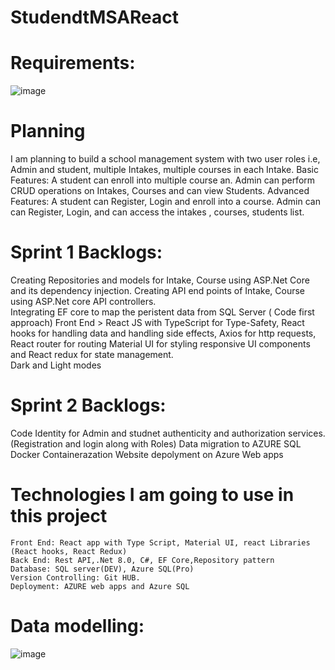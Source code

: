 # StudendtMSAReact
  # Requirements:
  ![image](https://github.com/VijayashanthiGajula/StudendtMSAReact/assets/47542612/19e16d86-6f3b-49da-bc14-71513e401f4e)

  # Planning 
  I am planning to build a school management system with two user roles i.e, Admin and student, multiple Intakes, multiple courses in each Intake.
  Basic Features: 
   A student can enroll into multiple course an.
   Admin can perform CRUD operations on Intakes, Courses and can view Students.
 Advanced Features: 
   A student can Register, Login and enroll into a course.
   Admin can  can Register, Login, and can access the intakes , courses, students list.
   # Sprint 1 Backlogs:
   Creating Repositories and models for Intake, Course using ASP.Net Core and its dependency injection.
   Creating API end points of Intake, Course using ASP.Net core API controllers.     
   Integrating EF core to map the peristent data from SQL Server ( Code first approach)
   Front End
     > React JS with TypeScript for Type-Safety, 
     React hooks for handling data and handling side effects,
     Axios for http requests,
     React router for routing 
     Material UI for styling responsive UI components and React redux for state management.  
     Dark and Light modes
     
   # Sprint 2 Backlogs:
   Code Identity for Admin and studnet authenticity and authorization services. (Registration and login along with Roles)
   Data migration to AZURE SQL
   Docker Containerazation
   Website depolyment on Azure Web apps      

  # Technologies I am going to use in this project
    Front End: React app with Type Script, Material UI, react Libraries (React hooks, React Redux)
    Back End: Rest API,.Net 8.0, C#, EF Core,Repository pattern 
    Database: SQL server(DEV), Azure SQL(Pro)
    Version Controlling: Git HUB.
    Deployment: AZURE web apps and Azure SQL    

  # Data modelling:
  ![image](https://github.com/VijayashanthiGajula/StudendtMSAReact/assets/47542612/d4a7e418-c9fc-4804-8d68-739141a812fa)
